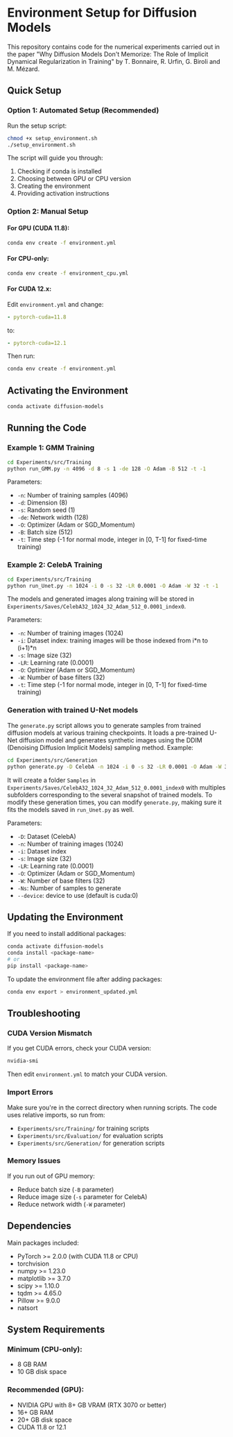 # Environment Setup for Diffusion Models

This repository contains code for the numerical experiments carried out in the paper "Why Diffusion Models Don't Memorize: The Role of Implicit Dynamical Regularization in Training" by T. Bonnaire, R. Urfin, G. Biroli and M. Mézard.

## Quick Setup

### Option 1: Automated Setup (Recommended)

Run the setup script:

```bash
chmod +x setup_environment.sh
./setup_environment.sh
```

The script will guide you through:
1. Checking if conda is installed
2. Choosing between GPU or CPU version
3. Creating the environment
4. Providing activation instructions

### Option 2: Manual Setup

#### For GPU (CUDA 11.8):
```bash
conda env create -f environment.yml
```

#### For CPU-only:
```bash
conda env create -f environment_cpu.yml
```

#### For CUDA 12.x:
Edit `environment.yml` and change:
```yaml
- pytorch-cuda=11.8
```
to:
```yaml
- pytorch-cuda=12.1
```
Then run:
```bash
conda env create -f environment.yml
```

## Activating the Environment

```bash
conda activate diffusion-models
```

## Running the Code

### Example 1: GMM Training
```bash
cd Experiments/src/Training
python run_GMM.py -n 4096 -d 8 -s 1 -de 128 -O Adam -B 512 -t -1
```

Parameters:
- `-n`: Number of training samples (4096)
- `-d`: Dimension (8)
- `-s`: Random seed (1)
- `-de`: Network width (128)
- `-O`: Optimizer (Adam or SGD_Momentum)
- `-B`: Batch size (512)
- `-t`: Time step (-1 for normal mode, integer in [0, T-1] for fixed-time training)

### Example 2: CelebA Training
```bash
cd Experiments/src/Training
python run_Unet.py -n 1024 -i 0 -s 32 -LR 0.0001 -O Adam -W 32 -t -1
```
The models and generated images along training will be stored in `Experiments/Saves/CelebA32_1024_32_Adam_512_0.0001_index0`.

Parameters:
- `-n`: Number of training images (1024)
- `-i`: Dataset index: training images will be those indexed from i*n to (i+1)*n
- `-s`: Image size (32)
- `-LR`: Learning rate (0.0001)
- `-O`: Optimizer (Adam or SGD_Momentum)
- `-W`: Number of base filters (32)
- `-t`: Time step (-1 for normal mode, integer in [0, T-1] for fixed-time training)

### Generation with trained U-Net models

The `generate.py` script allows you to generate samples from trained diffusion models at various training checkpoints. It loads a pre-trained U-Net diffusion model and generates synthetic images using the DDIM (Denoising Diffusion Implicit Models) sampling method.
Example:
```bash
cd Experiments/src/Generation
python generate.py -D CelebA -n 1024 -i 0 -s 32 -LR 0.0001 -O Adam -W 32 -Ns 100 --device cuda:0
```
It will create a folder `Samples` in `Experiments/Saves/CelebA32_1024_32_Adam_512_0.0001_index0` with multiples subfolders corresponding to the several snapshot of trained models.
To modify these generation times, you can modify `generate.py`, making sure it fits the models saved in `run_Unet.py` as well.

Parameters:
- `-D`: Dataset (CelebA)
- `-n`: Number of training images (1024)
- `-i`: Dataset index
- `-s`: Image size (32)
- `-LR`: Learning rate (0.0001)
- `-O`: Optimizer (Adam or SGD_Momentum)
- `-W`: Number of base filters (32)
- `-Ns`: Number of samples to generate
- `--device`: device to use (default is cuda:0)

## Updating the Environment

If you need to install additional packages:

```bash
conda activate diffusion-models
conda install <package-name>
# or
pip install <package-name>
```

To update the environment file after adding packages:

```bash
conda env export > environment_updated.yml
```

## Troubleshooting

### CUDA Version Mismatch
If you get CUDA errors, check your CUDA version:
```bash
nvidia-smi
```
Then edit `environment.yml` to match your CUDA version.

### Import Errors
Make sure you're in the correct directory when running scripts. The code uses relative imports, so run from:
- `Experiments/src/Training/` for training scripts
- `Experiments/src/Evaluation/` for evaluation scripts
- `Experiments/src/Generation/` for generation scripts

### Memory Issues
If you run out of GPU memory:
- Reduce batch size (`-B` parameter)
- Reduce image size (`-s` parameter for CelebA)
- Reduce network width (`-W` parameter)

## Dependencies

Main packages included:
- PyTorch >= 2.0.0 (with CUDA 11.8 or CPU)
- torchvision
- numpy >= 1.23.0
- matplotlib >= 3.7.0
- scipy >= 1.10.0
- tqdm >= 4.65.0
- Pillow >= 9.0.0
- natsort

## System Requirements

### Minimum (CPU-only):
- 8 GB RAM
- 10 GB disk space

### Recommended (GPU):
- NVIDIA GPU with 8+ GB VRAM (RTX 3070 or better)
- 16+ GB RAM
- 20+ GB disk space
- CUDA 11.8 or 12.1
